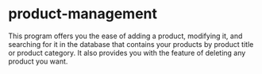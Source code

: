 # product-management
This program offers you the ease of adding a product, modifying it, and searching for it in the database that contains your products by product title or product category. It also provides you with the feature of deleting any product you want.

